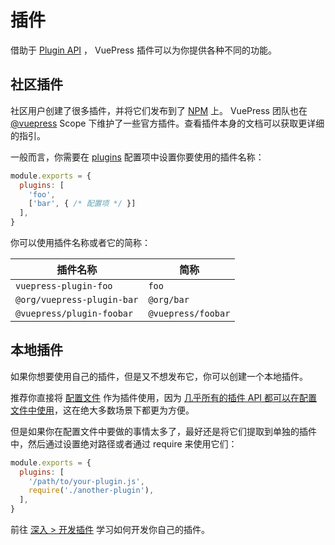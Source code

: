 # 插件

借助于 [Plugin API](../reference/plugin-api.md) ， VuePress 插件可以为你提供各种不同的功能。

## 社区插件

社区用户创建了很多插件，并将它们发布到了 [NPM](https://www.npmjs.com/search?q=keywords:vuepress-plugin) 上。 VuePress 团队也在 [@vuepress](https://www.npmjs.com/search?q=%40vuepress%20keywords%3Aplugin) Scope 下维护了一些官方插件。查看插件本身的文档可以获取更详细的指引。

一般而言，你需要在 [plugins](../reference/plugin-api.md#plugins) 配置项中设置你要使用的插件名称：

```js
module.exports = {
  plugins: [
    'foo',
    ['bar', { /* 配置项 */ }]
  ],
}
```

你可以使用插件名称或者它的简称：

|          插件名称          |         简称         |
|---------------------------|---------------------|
| `vuepress-plugin-foo`     | `foo`               |
| `@org/vuepress-plugin-bar`| `@org/bar`          |
| `@vuepress/plugin-foobar` | `@vuepress/foobar`  |

## 本地插件

如果你想要使用自己的插件，但是又不想发布它，你可以创建一个本地插件。

推荐你直接将 [配置文件](./configuration.md#配置文件) 作为插件使用，因为 [几乎所有的插件 API 都可以在配置文件中使用](../reference/config.md#插件-api)，这在绝大多数场景下都更为方便。

但是如果你在配置文件中要做的事情太多了，最好还是将它们提取到单独的插件中，然后通过设置绝对路径或者通过 require 来使用它们：

```js
module.exports = {
  plugins: [
    '/path/to/your-plugin.js',
    require('./another-plugin'),
  ],
}
```

前往 [深入 > 开发插件](./advanced/plugin.md) 学习如何开发你自己的插件。
